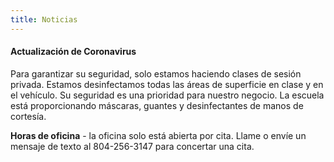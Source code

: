 ```yaml
---
title: Noticias
---
```

#### Actualización de Coronavirus

Para garantizar su seguridad, solo estamos haciendo clases de sesión privada. Estamos desinfectamos todas las áreas de superficie en clase y en el vehículo. Su seguridad es una prioridad para nuestro negocio. La escuela está proporcionando máscaras, guantes y desinfectantes de manos de cortesía. 

**Horas de oficina** - la oficina solo está abierta por cita. Llame o envíe un mensaje de texto al 804-256-3147 para concertar una cita.